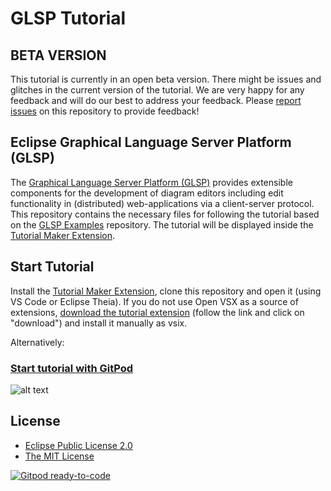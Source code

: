 # GLSP Tutorial

## BETA VERSION
This tutorial is currently in an open beta version. There might be issues and glitches in the current version of the tutorial. We are very happy for any feedback and will do our best to address your feedback. Please [report issues](https://github.com/eclipsesource/glsp-tutorial/issues/new/choose) on this repository to provide feedback!

## Eclipse Graphical Language Server Platform (GLSP)

The [Graphical Language Server Platform (GLSP)](https://github.com/eclipse-glsp/glsp) provides extensible components for the development of diagram editors including edit functionality in (distributed) web-applications via a client-server protocol.
This repository contains the necessary files for following the tutorial based on the [GLSP Examples](https://github.com/eclipse-glsp/glsp-examples) repository. The tutorial will be displayed inside the [Tutorial Maker Extension](https://open-vsx.org/extension/EclipseSource/tutorialmaker).

## Start Tutorial

Install the [Tutorial Maker Extension](https://open-vsx.org/extension/EclipseSource/tutorialmaker), clone this repository and open it (using VS Code or Eclipse Theia). If you do not use Open VSX as a source of extensions, [download the tutorial extension](https://open-vsx.org/extension/EclipseSource/tutorialmaker) (follow the link and click on "download") and install it manually as vsix.

Alternatively:

### [Start tutorial with GitPod](https://gitpod.io/#https://github.com/eclipsesource/glsp-tutorial)

![alt text](https://www.eclipse.org/glsp/images/diagramanimated.gif)

## License

- [Eclipse Public License 2.0](LICENSE)
- [The MIT License](https://opensource.org/licenses/MIT)

[![Gitpod ready-to-code](https://img.shields.io/badge/Gitpod-ready--to--code-blue?logo=gitpod)](https://gitpod.io/#https://github.com/eclipsesource/glsp-tutorial)
